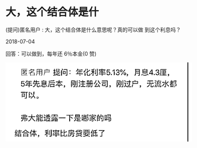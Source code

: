 # 大，这个结合体是什

(提问)匿名用户 : 大，这个结合体是什么意思呢？真的可以做 到这个利息吗？

2018-07-04

回答：可以做到，每年还 6％本金(0 赞)

![image](img/Image_112.png)